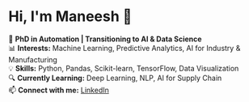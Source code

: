 # Hi, I'm Maneesh 👋  
🚀 **PhD in Automation | Transitioning to AI & Data Science**  
📊 **Interests:** Machine Learning, Predictive Analytics, AI for Industry & Manufacturing  
💡 **Skills:** Python, Pandas, Scikit-learn, TensorFlow, Data Visualization  
🔍 **Currently Learning:** Deep Learning, NLP, AI for Supply Chain  
📫 **Connect with me:** [LinkedIn](https://www.linkedin.com/in/maneesh-ai-ml/)

<!---
Maneesh-AI-ML/Maneesh-AI-ML is a ✨ special ✨ repository because its `README.md` (this file) appears on your GitHub profile.
You can click the Preview link to take a look at your changes.
--->
